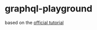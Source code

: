 # graphql-playground

based on the [official tutorial](https://www.graphql-java.com/tutorials/getting-started-with-spring-boot/)


